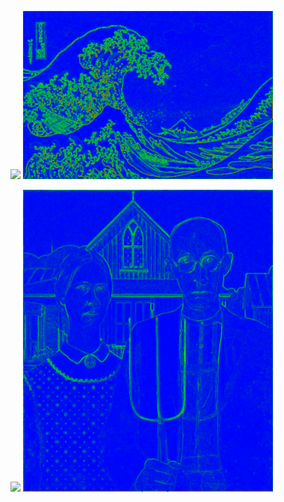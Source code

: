 <p float="center">
  <img src="https://github.com/brekekekex/seam/blob/master/gallery/kanagawa_seam_compressed.gif" width="400" />
  <img src="https://github.com/brekekekex/seam/blob/master/gallery/kanagawa_energy_compressed.gif" width="400" /> 
</p>

<p float="center">
  <img src="https://github.com/brekekekex/seam/blob/master/gallery/american_gothic_seam_compressed.gif" width="400" />
  <img src="https://github.com/brekekekex/seam/blob/master/gallery/american_gothic_energy_compressed.gif" width="400" /> 
</p>
